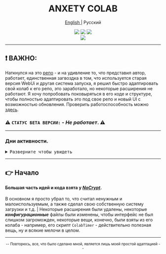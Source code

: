 <div align="center">

<h1 align="center">ANXETY COLAB</h1>

[English ](./README.md) | Русский

</div>

<p align="center">
  <a href="https://colab.research.google.com/drive/1wEa-tS10h4LlDykd87TF5zzpXIIQoCmq"><img src="https://img.shields.io/badge/NoCrypt's%20-%20grey?style=for-the-badge&logo=google%20colab&logoColor=orange&label=Colab&labelColor=darkcayan&color=orange"></a>
  <a href="https://colab.research.google.com/drive/1B6y4oeab67FqVfn5CL0ByZ3AWyT0_pXE"><img src="https://img.shields.io/badge/Мой Колаб | Требуются Обновления%20-%20grey?style=for-the-badge&logo=google%20colab&logoColor=orange&label=Colab&labelColor=darkcayan&color=darkred"></a>
  <a href="https://discordapp.com/users/565783561878372352"><img src="https://img.shields.io/badge/Мой Дискорд-blue?style=for-the-badge&logo=discord&logoColor=white&color=blue"></a> <br>
  <a href="https://colab.research.google.com/drive/1P89RgBbmnVAqtu0kF9BWo7HdJsWCCNxc"><img src="https://img.shields.io/badge/БЕТА ВЕРСИЯ%20-%20grey?style=for-the-badge&logo=google%20colab&logoColor=orange&label=Colab&labelColor=darkcayan&color=purple"></a>
</p>

---

## ❗ ВАЖНО:

Наткнулся на это [репо](https://github.com/AlexSgt/lite_colab) - и на удивление то, что представил автор, работает, единственная загвоздка в том, что используется старая версия WebUi и другая система запуска, я решил быстро адаптировать свой колаб к его репо, это заработало, но некоторые расширения не работают. Я хочу попробовать поковыряться в его коде и структуре, чтобы полностью адаптировать это под свое репо и новый UI c возможностью обновления. Проверить работоспособность можно [здесь](https://colab.research.google.com/drive/1YXCD15ulOQieP0auch5uwEC_krRkwg8O).

### ⚠️ `СТАТУС БЕТА ВЕРСИИ:` - _Не работает_. ⚠️

---

### Дни активности.

<details>
<summary><kbd>Разверните чтобы увидеть</kbd></summary>
  
<div align="center">

| _Дата_   | _Описание результатов_ |
|----------|------------------------|
| 13.09.23 | - Я не могу гарантировать это или подтвердить его слова, так как я работал 1 час и не был отключен. Не знаю, связано ли это с удачей или с чем-то еще 😉 |
| 14.09.23 | - Мне жаль, что это перестало работать, в отличие от вчерашнего тестирования... грустно, конечно, но я не теряю надежду! <br> - Все же я думаю, что проблема в коде, так что будем ждать действий от _NoCrypt_ ;d |
|          | - Потратив еще пару часов на поиск решения методом проб и ошибок, я, возможно, нашел причину.. _**(XL - отстой, запомните это, это правда)**_. А пока воспользуйтесь [_БЕТА-версией_](https://colab.research.google.com/drive/1P89RgBbmnVAqtu0kF9BWo7HdJsWCCNxc) моего колаба, возможно, он все еще будет работать. |
| 15.09.23 | - Это плохо, меня снова отключает от сеанса... в данный момент я ищу \*_слова-триггеры_\*, на которые ругается Гугл Колаб. |
|          | - Я так и не смог решить проблему с отключением... завтра планирую продолжить, возможно, придется применить другой подход, а не пытаться найти "запрещенные слова". _NoCrypt_ - сегодня обновил свой репозиторий на Hugging Face - возможно, он тоже предпринимает какие-то действия? |
| 16.09.23 | - Провел небольшой тест на отключение сессии на колабе [cameduru](https://github.com/camenduru/stable-diffusion-webui-colab) - отключений не обнаружено, возможно, придется переписать все под его репо. |
| 17.09.23 | - В настоящее время, а возможно, и в будущем, из всех возможных методов, которые я тестировал, все они закончились неудачей. |
|          | - Хах. Бета версия снова работает. |
| 18.09.23 | - Я прерываю работу на неопределенный срок. Пока не будет найдено решение (если оно действительно есть). |
| 22.09.23 | - ...может быть, еще есть шанс, проблема в том, что мое понимание в python поверхностное, и адаптация кода может быть для меня проблематичной. |

</div>

</details>

---

## 👉 Начало

#### Большая часть идей и кода взята у [*NoCrypt*](https://github.com/NoCrypt).
В основном я просто убрал то, что считал ненужным и малоиспользуемым, а также сделал свою собственную систему загрузки и т.д. | Некоторые расширения были удалены, некоторые ***конфигурационные*** файлы были изменены, чтобы интерфейс не был слишком загроможден, некоторые вещи, конечно, были взяты из его колаба - например, его скрипт `ColabTimer` - действительно полезная вещь, ну и всякие мелочи в целом.

---

<div align="center">
  
  <small>-- Повторюсь, все, что было сделано мной, является лишь моей простой адаптацией --</small>
  
</div>


